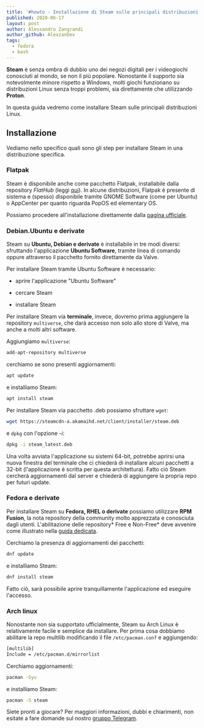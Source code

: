 ```yaml
---
title: '#howto - Installazione di Steam sulle principali distribuzioni Linux'
published: 2020-06-17
layout: post
author: Alessandro Zangrandi
author_github: AlexzanDev
tags:
  - fedora  
  - bash
---
```

**Steam** è senza ombra di dubbio uno dei negozi digitali per i videogiochi conosciuti al mondo, se non il più popolare. Nonostante il supporto sia notevolmente minore rispetto a Windows, molti giochi funzionano su distribuzioni Linux senza troppi problemi, sia direttamente che utilizzando **Proton**.

In questa guida vedremo come installare Steam sulle principali distribuzioni Linux.

## Installazione

Vediamo nello specifico quali sono gli step per installare Steam in una distribuzione specifica.

### Flatpak
Steam è disponibile anche come pacchetto Flatpak, installabile dalla repository *FlatHub* (leggi <a href="https://linuxhub.it/articles/howto-installazione-di-flatpak-e-configurazione-di-flathub">qui</a>). In alcune distribuzioni, Flatpak è presente di sistema e (spesso) disponibile tramite GNOME Software (come per Ubuntu) o AppCenter per quanto riguarda PopOS ed elementary OS.

Possiamo procedere all'installazione direttamente dalla <a href="https://flathub.org/apps/details/com.valvesoftware.Steam">pagina ufficiale</a>.

### Debian.Ubuntu e derivate

Steam su **Ubuntu, Debian e derivate** è installabile in tre modi diversi: sfruttando l'applicazione **Ubuntu Software**, tramite linea di comando oppure attraverso il pacchetto fornito direttamente da Valve.

Per installare Steam tramite Ubuntu Software è necessario:

- aprire l'applicazione "Ubuntu Software"

- cercare Steam

- installare Steam

Per installare Steam via **terminale**, invece, dovremo prima aggiungere la repository `multiverse`, che darà accesso non solo allo store di Valve, ma anche a molti altri software.

Aggiungiamo `multiverse`:

```bash
add-apt-repository multiverse
```

cerchiamo se sono presenti aggiornamenti:

```bash
apt update
```

e installiamo Steam:

```bash
apt install steam
```

Per installare Steam via pacchetto .deb possiamo sfruttare `wget`:

```bash
wget https://steamcdn-a.akamaihd.net/client/installer/steam.deb
```

e `dpkg` con l'opzione *-i*:

```bash
dpkg -i steam_latest.deb
```

Una volta avviata l'applicazione su sistemi 64-bit, potrebbe aprirsi una nuova finestra del terminale che ci chiederà di installare alcuni pacchetti a 32-bit (l'applicazione è scritta per questa architettura). Fatto ciò Steam cercherà aggiornamenti dal server e chiederà di aggiungere la propria repo per futuri update.

### Fedora e derivate

Per installare Steam su **Fedora, RHEL o derivate** possiamo utilizzare **RPM Fusion**, la nota repository della community molto apprezzata e conosciuta dagli utenti. L'abilitazione delle repository* Free e Non-Free* deve avvenire come illustrato nella [guida dedicata](https://linuxhub.it/articles/howto-fedora-31-post-installazione#title1).

Cerchiamo la presenza di aggiornamenti dei pacchetti:

```bash
dnf update
```

e installiamo Steam:

```bash
dnf install steam
```

Fatto ciò, sarà possibile aprire tranquillamente l'applicazione ed eseguire l'accesso.

### Arch linux

Nonostante non sia supportato ufficialmente, Steam su Arch Linux è relativamente facile e semplice da installare. Per prima cosa dobbiamo abilitare la repo multilib modificando il file `/etc/pacman.conf` e aggiungendo:

```bash
[multilib]
Include = /etc/pacman.d/mirrorlist
```

Cerchiamo aggiornamenti:

```bash
pacman -Syu
```

e installiamo Steam:

```bash
pacman -S steam
```


Siete pronti a giocare? Per maggiori informazioni, dubbi e chiarimenti, non esitate a fare domande sul nostro [gruppo Telegram](https://t.me/linuxpeople).